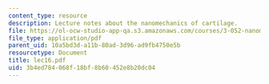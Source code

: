 ```yaml
---
content_type: resource
description: Lecture notes about the nanomechanics of cartilage.
file: https://ol-ocw-studio-app-qa.s3.amazonaws.com/courses/3-052-nanomechanics-of-materials-and-biomaterials-spring-2007/3b4ed784068f18bf8b60452e8b20dc04_lec16.pdf
file_type: application/pdf
parent_uid: 10a5bd3d-a11b-80ad-3d96-ad9fb4750e5b
resourcetype: Document
title: lec16.pdf
uid: 3b4ed784-068f-18bf-8b60-452e8b20dc04
---
```

